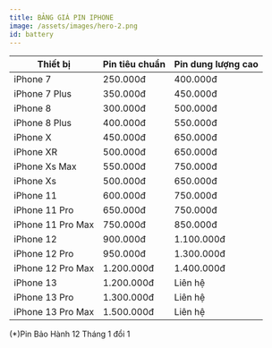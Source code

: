 ```yaml
---
title: BẢNG GIÁ PIN IPHONE
image: /assets/images/hero-2.png
id: battery
---
```


 Thiết bị                         | Pin tiêu chuẩn | Pin dung lượng cao 
----------------------------------|----------------|--------------------
 iPhone 7                         | 250.000đ       | 400.000đ           
 iPhone 7 Plus                    | 350.000đ       | 450.000đ           
 iPhone 8                         | 300.000đ       | 500.000đ           
 iPhone 8 Plus                    | 400.000đ       | 550.000đ           
 iPhone X                         | 450.000đ       | 650.000đ           
 iPhone XR                        | 500.000đ       | 650.000đ           
 iPhone Xs Max                    | 550.000đ       | 750.000đ           
 iPhone Xs                        | 500.000đ       | 650.000đ           
 iPhone 11                        | 600.000đ       | 750.000đ           
 iPhone 11 Pro                    | 650.000đ       | 750.000đ           
 iPhone 11 Pro Max                | 750.000đ       | 850.000đ           
 iPhone 12                        | 900.000đ       | 1.100.000đ         
 iPhone 12 Pro                    | 950.000đ       | 1.300.000đ         
 iPhone 12 Pro Max                | 1.200.000đ     | 1.400.000đ         
 iPhone 13                        | 1.200.000đ     | Liên hệ            
 iPhone 13 Pro                    | 1.300.000đ     | Liên hệ            
 iPhone 13 Pro Max                | 1.500.000đ     | Liên hệ            
 (*)Pin Bảo Hành 12 Tháng 1 đổi 1 

